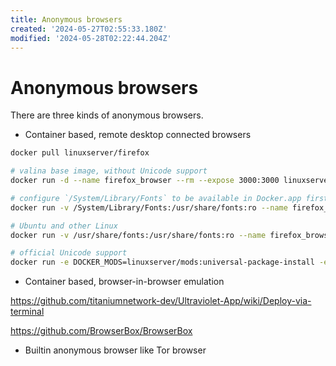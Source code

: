```yaml
---
title: Anonymous browsers
created: '2024-05-27T02:55:33.180Z'
modified: '2024-05-28T02:22:44.204Z'
---
```


# Anonymous browsers

There are three kinds of anonymous browsers.

- Container based, remote desktop connected browsers

```bash
docker pull linuxserver/firefox

# valina base image, without Unicode support
docker run -d --name firefox_browser --rm --expose 3000:3000 linuxserver/firefox

# configure `/System/Library/Fonts` to be available in Docker.app first then run this command
docker run -v /System/Library/Fonts:/usr/share/fonts:ro --name firefox_browser -d --rm -p 3000:3000 linuxserver/firefox

# Ubuntu and other Linux
docker run -v /usr/share/fonts:/usr/share/fonts:ro --name firefox_browser -d --rm -p 3000:3000 linuxserver/firefox

# official Unicode support
docker run -e DOCKER_MODS=linuxserver/mods:universal-package-install -e INSTALL_PACKAGES=font-noto-cjk -e LC_ALL=zh_CN.UTF-8 --name firefox_browser -d --rm -p 3000:3000 linuxserver/firefox
```

- Container based, browser-in-browser emulation

https://github.com/titaniumnetwork-dev/Ultraviolet-App/wiki/Deploy-via-terminal

https://github.com/BrowserBox/BrowserBox


- Builtin anonymous browser like Tor browser

